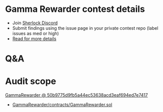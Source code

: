 
# Gamma Rewarder contest details

- Join [Sherlock Discord](https://discord.gg/MABEWyASkp)
- Submit findings using the issue page in your private contest repo (label issues as med or high)
- [Read for more details](https://docs.sherlock.xyz/audits/watsons)

# Q&A

# Audit scope


[GammaRewarder @ 50b9775d9fb5a44ec53638acd3eaf694ed7e7417](https://github.com/GammaStrategies/GammaRewarder/tree/50b9775d9fb5a44ec53638acd3eaf694ed7e7417)
- [GammaRewarder/contracts/GammaRewarder.sol](GammaRewarder/contracts/GammaRewarder.sol)

